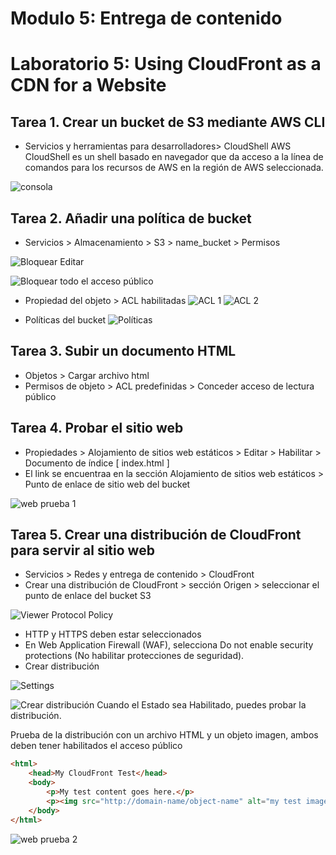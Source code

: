 # Modulo 5: Entrega de contenido

# Laboratorio 5: Using CloudFront as a CDN for a Website
## Tarea 1. Crear un bucket de S3 mediante AWS CLI
- Servicios y herramientas para desarrolladores> CloudShell
AWS CloudShell es un shell basado en navegador que da acceso a la línea de comandos para los recursos de AWS en la región de AWS seleccionada.

![consola](image-17.png)

## Tarea 2. Añadir una política de bucket
- Servicios > Almacenamiento > S3 > name_bucket > Permisos

![Bloquear Editar](image-18.png)

![Bloquear todo el acceso público](image-19.png)

- Propiedad del objeto > ACL habilitadas
![ACL 1](image-20.png)
![ACL 2](image-21.png)

- Políticas del bucket
![Políticas](image-22.png)

## Tarea 3. Subir un documento HTML
- Objetos > Cargar archivo html
- Permisos de objeto > ACL predefinidas > Conceder acceso de lectura público

## Tarea 4. Probar el sitio web
- Propiedades > Alojamiento de sitios web estáticos > Editar > Habilitar > Documento de índice [ index.html ] 
- El link se encuentraa en la sección Alojamiento de sitios web estáticos > Punto de enlace de sitio web del bucket

![web prueba 1](image-23.png)

## Tarea 5. Crear una distribución de CloudFront para servir al sitio web
-  Servicios > Redes y entrega de contenido > CloudFront
- Crear una distribución de CloudFront > sección Origen > seleccionar el punto de enlace del bucket S3

![Viewer Protocol Policy](image-24.png)

- HTTP y HTTPS deben estar seleccionados
- En Web Application Firewall (WAF), selecciona Do not enable security protections (No habilitar protecciones de seguridad).
- Crear distribución

![Settings](image-25.png)

![Crear distribución](image-26.png)
Cuando el Estado sea Habilitado, puedes probar la distribución.

Prueba de la distribución con un archivo HTML y un objeto imagen, ambos deben tener habilitados el acceso público
```HTML
<html>
    <head>My CloudFront Test</head>
    <body>
        <p>My test content goes here.</p>
        <p><img src="http://domain-name/object-name" alt="my test image">
    </body>
</html>
```
![web prueba 2](image-27.png)